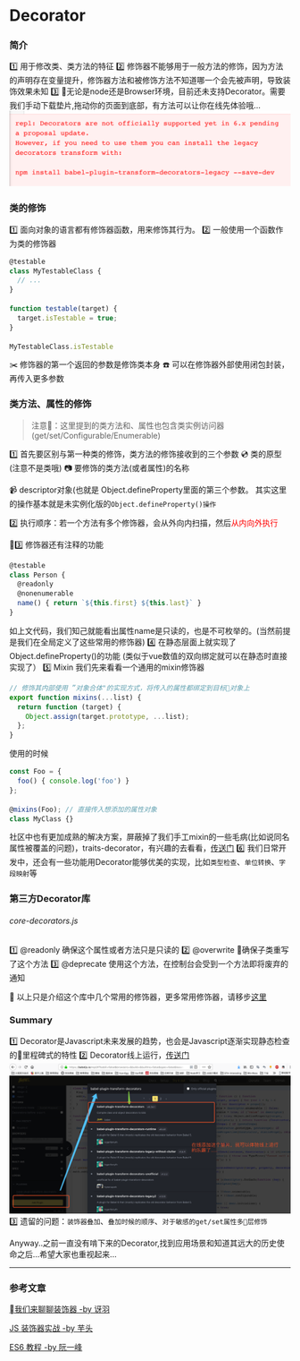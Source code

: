 # Decorator

### 简介
1️⃣ 用于修改类、类方法的特征
2️⃣ 修饰器不能够用于一般方法的修饰，因为方法的声明存在变量提升，修饰器方法和被修饰方法不知道哪一个会先被声明，导致装饰效果未知
3️⃣ 无论是node还是Browser环境，目前还未支持Decorator。需要我们手动下载垫片,拖动你的页面到底部，有方法可以让你在线先体验哦...
![](/blog_assets/babel_decorator.png)

### 类的修饰
1️⃣ 面向对象的语言都有修饰器函数，用来修饰其行为。
2️⃣ 一般使用一个函数作为类的修饰器

```js
@testable
class MyTestableClass {
  // ...
}

function testable(target) {
  target.isTestable = true;
}

MyTestableClass.isTestable
```
✂️ 修饰器的第一个返回的参数是修饰类本身
☎️ 可以在修饰器外部使用闭包封装，再传入更多参数

### 类方法、属性的修饰
> 注意：这里提到的类方法和、属性也包含类实例访问器(get/set/Configurable/Enumerable)

1️⃣ 首先要区别与第一种类的修饰，类方法的修饰接收到的三个参数
💿 类的原型(注意不是类哦)
📷 要修饰的类方法(或者属性)的名称   

📹 descriptor对象(也就是 Object.defineProperty里面的第三个参数。
其实这里的操作基本就是未实例化版的`Object.defineProperty()操作`

2️⃣ 执行顺序：若一个方法有多个修饰器，会从外向内扫描，然后<span style="color:red">从内向外执行</span>

3️⃣ 修饰器还有注释的功能
```js
@testable
class Person {
  @readonly
  @nonenumerable
  name() { return `${this.first} ${this.last}` }
}
```
如上文代码，我们知己就能看出属性name是只读的，也是不可枚举的。(当然前提是我们在全局定义了这些常用的修饰器)
4️⃣ 在静态层面上就实现了Object.defineProperty()的功能
(类似于vue数值的双向绑定就可以在静态时直接实现了）
5️⃣ Mixin
我们先来看看一个通用的mixin修饰器
```js
// 修饰其内部使用 ”对象合体"的实现方式，将传入的属性都绑定到目标对象上
export function mixins(...list) {
  return function (target) {
    Object.assign(target.prototype, ...list);
  };
}
```
使用的时候
```js
const Foo = {
  foo() { console.log('foo') }
};

@mixins(Foo); // 直接传入想添加的属性对象
class MyClass {}
```
社区中也有更加成熟的解决方案，屏蔽掉了我们手工mixin的一些毛病(比如说同名属性被覆盖的问题)，traits-decorator，有兴趣的去看看，[传送门](https://github.com/CocktailJS/traits-decorator)
6️⃣ 我们日常开发中，还会有一些功能用Decorator能够优美的实现，比如`类型检查`、`单位转换`、`字段映射`等
### 第三方Decorator库
###### core-decorators.js 
1️⃣ @readonly  确保这个属性或者方法只是只读的
2️⃣ @overwrite 确保子类重写了这个方法
3️⃣ @deprecate 使用这个方法，在控制台会受到一个方法即将废弃的通知

💸 以上只是介绍这个库中几个常用的修饰器，更多常用修饰器，请移步[这里](https://github.com/jayphelps/core-decorators)



### Summary
1️⃣ Decorator是Javascript未来发展的趋势，也会是Javascript逐渐实现静态检查的里程碑式的特性
2️⃣ Decorator线上运行，[传送门](https://babeljs.io/repl)
![](/blog_assets/babel_decorator_online.png)
3️⃣ 遗留的问题：`装饰器叠加`、`叠加时候的顺序`、`对于敏感的get/set属性多层修饰`

Anyway..之前一直没有啃下来的Decorator,找到应用场景和知道其远大的历史使命之后...希望大家也重视起来...
___
### 参考文章
[我们来聊聊装饰器 -by 讶羽](https://juejin.im/post/5bec22ad5188254d070bd9e8) 

[JS 装饰器实战 -by 芋头](https://zhuanlan.zhihu.com/p/30487077)

[ES6 教程 -by 阮一峰](http://es6.ruanyifeng.com/#docs/decorator)
